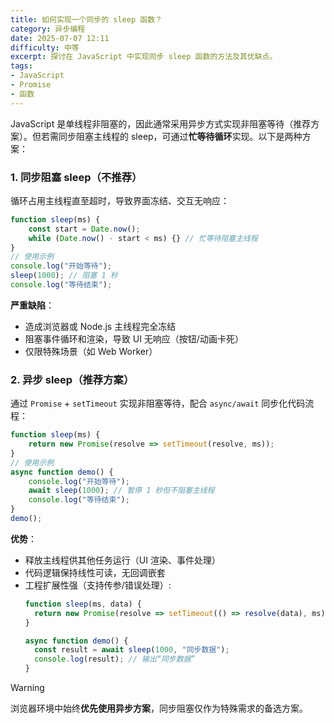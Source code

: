 ```yaml
---
title: 如何实现一个同步的 sleep 函数？
category: 异步编程
date: 2025-07-07 12:11
difficulty: 中等
excerpt: 探讨在 JavaScript 中实现同步 sleep 函数的方法及其优缺点。
tags:
- JavaScript
- Promise
- 函数
---
```

JavaScript 是单线程非阻塞的，因此通常采用异步方式实现非阻塞等待（推荐方案）。但若需同步阻塞主线程的 sleep，可通过**忙等待循环**实现。以下是两种方案：

### 1. 同步阻塞 sleep（不推荐）
循环占用主线程直至超时，导致界面冻结、交互无响应：
```javascript
function sleep(ms) {
    const start = Date.now();
    while (Date.now() - start < ms) {} // 忙等待阻塞主线程
}
// 使用示例
console.log("开始等待");
sleep(1000); // 阻塞 1 秒
console.log("等待结束");
```

**严重缺陷**：  
- 造成浏览器或 Node.js 主线程完全冻结  
- 阻塞事件循环和渲染，导致 UI 无响应（按钮/动画卡死）  
- 仅限特殊场景（如 Web Worker）

### 2. 异步 sleep（推荐方案）
通过 `Promise` + `setTimeout` 实现非阻塞等待，配合 `async/await` 同步化代码流程：
```javascript
function sleep(ms) {
    return new Promise(resolve => setTimeout(resolve, ms));
}
// 使用示例
async function demo() {
    console.log("开始等待");
    await sleep(1000); // 暂停 1 秒但不阻塞主线程
    console.log("等待结束");
}
demo();
```

**优势**：
- 释放主线程供其他任务运行（UI 渲染、事件处理）  
- 代码逻辑保持线性可读，无回调嵌套  
- 工程扩展性强（支持传参/错误处理）:
  ```javascript
  function sleep(ms, data) {
    return new Promise(resolve => setTimeout(() => resolve(data), ms));
  }

  async function demo() {
    const result = await sleep(1000, "同步数据");
    console.log(result); // 输出“同步数据”
  }
  ```

>[!WARNING]
>浏览器环境中始终**优先使用异步方案**，同步阻塞仅作为特殊需求的备选方案。
